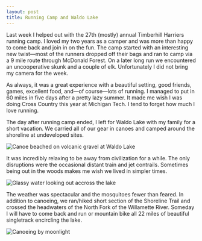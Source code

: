 ```yaml
---
layout: post
title: Running Camp and Waldo Lake
---
```



Last week I helped out with the 27th (mostly) annual Timberhill Harriers running camp. I loved my two years as a camper and was more than happy to come back and join in on the fun. The camp started with an interesting new twist—most of the runners dropped off their bags and ran to camp via a 9 mile route through McDonald Forest. On a later long run we encountered an uncooperative skunk and a couple of elk. Unfortunately I did not bring my camera for the week.

As always, it was a great experience with a beautiful setting, good friends, games, excellent food, and—of course—lots of running. I managed to put in 60 miles in five days after a pretty lazy summer. It made me wish I was doing Cross Country this year at Michigan Tech. I tend to forget how much I love running.

The day after running camp ended, I left for Waldo Lake with my family for a short vacation. We carried all of our gear in canoes and camped around the shoreline at undeveloped sites.

![Canoe beached on volcanic gravel at Waldo Lake](eoisaacs.github.io/images/2013-08-22-img1.jpg)

It was incredibly relaxing to be away from civilization for a while. The only disruptions were the occasional distant train and jet contrails. Sometimes being out in the woods makes me wish we lived in simpler times.

![Glassy water looking out accross the lake](eoisaacs.github.io/images/2013-08-22-img2.jpg)

The weather was spectacular and the mosquitoes fewer than feared. In addition to canoeing, we ran/hiked short section of the Shoreline Trail and crossed the headwaters of the North Fork of the Willamette River. Someday I will have to come back and run or mountain bike all 22 miles of beautiful singletrack encircling the lake.

![Canoeing by moonlight](eoisaacs.github.io/images/2013-08-22-img3.jpg)